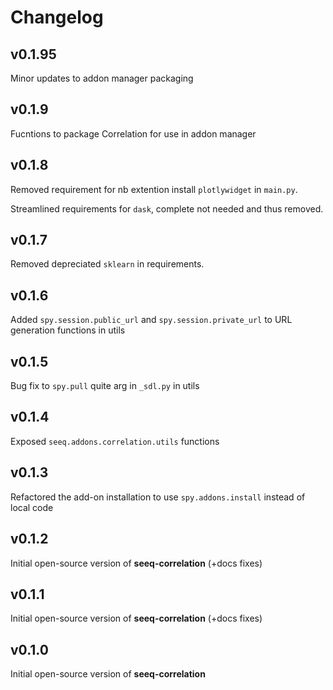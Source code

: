 # Changelog
v0.1.95
---
Minor updates to addon manager packaging

v0.1.9
---
Fucntions to package Correlation for use in addon manager

v0.1.8
---
Removed requirement for nb extention install `plotlywidget` in `main.py`.

Streamlined requirements for `dask`, complete not needed and thus removed.

v0.1.7
---
Removed depreciated `sklearn` in requirements.

v0.1.6
---
Added `spy.session.public_url` and `spy.session.private_url` to URL generation functions in utils

v0.1.5
---
Bug fix to `spy.pull` quite arg in `_sdl.py` in utils

v0.1.4
---
Exposed `seeq.addons.correlation.utils` functions

v0.1.3
---
Refactored the add-on installation to use `spy.addons.install` instead of local code

v0.1.2
---
Initial open-source version of **seeq-correlation** (+docs fixes)

v0.1.1
---
Initial open-source version of **seeq-correlation** (+docs fixes)

v0.1.0
---
Initial open-source version of **seeq-correlation**